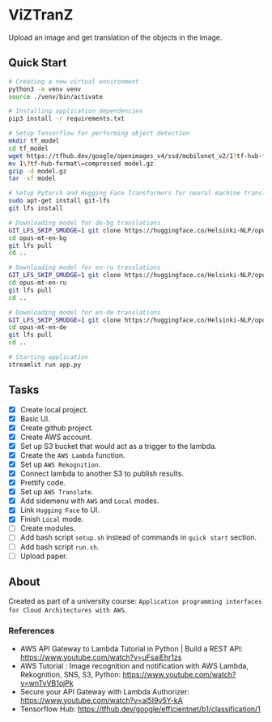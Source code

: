 # ViZTranZ

Upload an image and get translation of the objects in the image.

## Quick Start

```bash
# Creating a new virtual environment
python3 -m venv venv
source ./venv/bin/activate

# Installing application dependencies
pip3 install -r requirements.txt

# Setup Tensorflow for performing object detection
mkdir tf_model
cd tf_model
wget https://tfhub.dev/google/openimages_v4/ssd/mobilenet_v2/1?tf-hub-format=compressed
mv 1\?tf-hub-format\=compressed model.gz
gzip -d model.gz
tar -xf model

# Setup Pytorch and Hugging Face Transformers for neural machine translation
sudo apt-get install git-lfs
git lfs install

# Downloading model for de-bg translations
GIT_LFS_SKIP_SMUDGE=1 git clone https://huggingface.co/Helsinki-NLP/opus-mt-en-bg
cd opus-mt-en-bg
git lfs pull
cd ..

# Downloading model for en-ru translations
GIT_LFS_SKIP_SMUDGE=1 git clone https://huggingface.co/Helsinki-NLP/opus-mt-en-ru
cd opus-mt-en-ru
git lfs pull
cd ..

# Downloading model for en-de translations
GIT_LFS_SKIP_SMUDGE=1 git clone https://huggingface.co/Helsinki-NLP/opus-mt-en-de
cd opus-mt-en-de
git lfs pull
cd ..

# Starting application
streamlit run app.py
```

## Tasks

- [X] Create local project.
- [X] Basic UI.
- [X] Create github project.
- [X] Create AWS account.
- [X] Set up S3 bucket that would act as a trigger to the lambda.
- [X] Create the `AWS Lambda` function.
- [X] Set up `AWS Rekognition`.
- [X] Connect lambda to another S3 to publish results.
- [X] Prettify code.
- [X] Set up `AWS Translate`.
- [X] Add sidemenu with `AWS` and `Local` modes.
- [X] Link `Hugging Face` to UI.
- [X] Finish `Local` mode.
- [ ] Create modules.
- [ ] Add bash script `setup.sh` instead of commands in `quick start` section.
- [ ] Add bash script `run.sh`.
- [ ] Upload paper.

## About

Created as part of a university course: `Application programming interfaces for Cloud Architectures with AWS`.

### References

- AWS API Gateway to Lambda Tutorial in Python | Build a REST API: <https://www.youtube.com/watch?v=uFsaiEhr1zs>
- AWS Tutorial : Image recognition and notification with AWS Lambda, Rekognition, SNS, S3, Python: <https://www.youtube.com/watch?v=wnTvVB1ojPk>
- Secure your API Gateway with Lambda Authorizer: <https://www.youtube.com/watch?v=al5I9v5Y-kA>
- Tensorflow Hub: <https://tfhub.dev/google/efficientnet/b1/classification/1>
